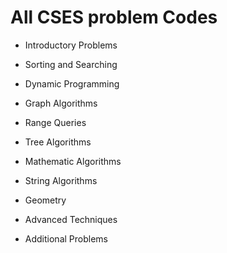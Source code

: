 # All CSES problem Codes

* Introductory Problems
* Sorting and Searching

* Dynamic Programming

* Graph Algorithms

* Range Queries

* Tree Algorithms

* Mathematic Algorithms

* String Algorithms

* Geometry

* Advanced Techniques

* Additional Problems